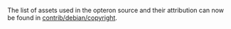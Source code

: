 The list of assets used in the opteron source and their attribution can now be found in [contrib/debian/copyright](../contrib/debian/copyright).
